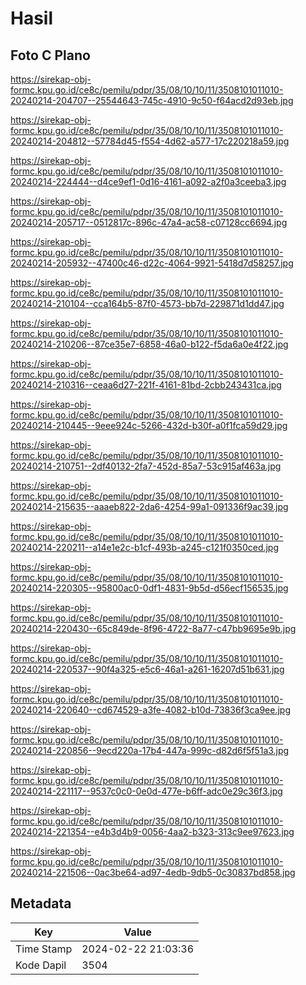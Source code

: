 # Hasil

## Foto C Plano

https://sirekap-obj-formc.kpu.go.id/ce8c/pemilu/pdpr/35/08/10/10/11/3508101011010-20240214-204707--25544643-745c-4910-9c50-f64acd2d93eb.jpg

https://sirekap-obj-formc.kpu.go.id/ce8c/pemilu/pdpr/35/08/10/10/11/3508101011010-20240214-204812--57784d45-f554-4d62-a577-17c220218a59.jpg

https://sirekap-obj-formc.kpu.go.id/ce8c/pemilu/pdpr/35/08/10/10/11/3508101011010-20240214-224444--d4ce9ef1-0d16-4161-a092-a2f0a3ceeba3.jpg

https://sirekap-obj-formc.kpu.go.id/ce8c/pemilu/pdpr/35/08/10/10/11/3508101011010-20240214-205717--0512817c-896c-47a4-ac58-c07128cc6694.jpg

https://sirekap-obj-formc.kpu.go.id/ce8c/pemilu/pdpr/35/08/10/10/11/3508101011010-20240214-205932--47400c46-d22c-4064-9921-5418d7d58257.jpg

https://sirekap-obj-formc.kpu.go.id/ce8c/pemilu/pdpr/35/08/10/10/11/3508101011010-20240214-210104--cca164b5-87f0-4573-bb7d-229871d1dd47.jpg

https://sirekap-obj-formc.kpu.go.id/ce8c/pemilu/pdpr/35/08/10/10/11/3508101011010-20240214-210206--87ce35e7-6858-46a0-b122-f5da6a0e4f22.jpg

https://sirekap-obj-formc.kpu.go.id/ce8c/pemilu/pdpr/35/08/10/10/11/3508101011010-20240214-210316--ceaa6d27-221f-4161-81bd-2cbb243431ca.jpg

https://sirekap-obj-formc.kpu.go.id/ce8c/pemilu/pdpr/35/08/10/10/11/3508101011010-20240214-210445--9eee924c-5266-432d-b30f-a0f1fca59d29.jpg

https://sirekap-obj-formc.kpu.go.id/ce8c/pemilu/pdpr/35/08/10/10/11/3508101011010-20240214-210751--2df40132-2fa7-452d-85a7-53c915af463a.jpg

https://sirekap-obj-formc.kpu.go.id/ce8c/pemilu/pdpr/35/08/10/10/11/3508101011010-20240214-215635--aaaeb822-2da6-4254-99a1-091336f9ac39.jpg

https://sirekap-obj-formc.kpu.go.id/ce8c/pemilu/pdpr/35/08/10/10/11/3508101011010-20240214-220211--a14e1e2c-b1cf-493b-a245-c121f0350ced.jpg

https://sirekap-obj-formc.kpu.go.id/ce8c/pemilu/pdpr/35/08/10/10/11/3508101011010-20240214-220305--95800ac0-0df1-4831-9b5d-d56ecf156535.jpg

https://sirekap-obj-formc.kpu.go.id/ce8c/pemilu/pdpr/35/08/10/10/11/3508101011010-20240214-220430--65c849de-8f96-4722-8a77-c47bb9695e9b.jpg

https://sirekap-obj-formc.kpu.go.id/ce8c/pemilu/pdpr/35/08/10/10/11/3508101011010-20240214-220537--90f4a325-e5c6-46a1-a261-16207d51b631.jpg

https://sirekap-obj-formc.kpu.go.id/ce8c/pemilu/pdpr/35/08/10/10/11/3508101011010-20240214-220640--cd674529-a3fe-4082-b10d-73836f3ca9ee.jpg

https://sirekap-obj-formc.kpu.go.id/ce8c/pemilu/pdpr/35/08/10/10/11/3508101011010-20240214-220856--9ecd220a-17b4-447a-999c-d82d6f5f51a3.jpg

https://sirekap-obj-formc.kpu.go.id/ce8c/pemilu/pdpr/35/08/10/10/11/3508101011010-20240214-221117--9537c0c0-0e0d-477e-b6ff-adc0e29c36f3.jpg

https://sirekap-obj-formc.kpu.go.id/ce8c/pemilu/pdpr/35/08/10/10/11/3508101011010-20240214-221354--e4b3d4b9-0056-4aa2-b323-313c9ee97623.jpg

https://sirekap-obj-formc.kpu.go.id/ce8c/pemilu/pdpr/35/08/10/10/11/3508101011010-20240214-221506--0ac3be64-ad97-4edb-9db5-0c30837bd858.jpg


## Metadata

| Key        | Value               |
| ---------- | ------------------- |
| Time Stamp | 2024-02-22 21:03:36 |
| Kode Dapil | 3504                |



